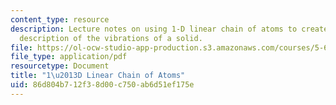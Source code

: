```yaml
---
content_type: resource
description: Lecture notes on using 1-D linear chain of atoms to create an atomic
  description of the vibrations of a solid.
file: https://ol-ocw-studio-app-production.s3.amazonaws.com/courses/5-62-physical-chemistry-ii-spring-2008/86d804b712f38d00c750ab6d51ef175e_23_562ln08.pdf
file_type: application/pdf
resourcetype: Document
title: "1\u2013D Linear Chain of Atoms"
uid: 86d804b7-12f3-8d00-c750-ab6d51ef175e
---
```


